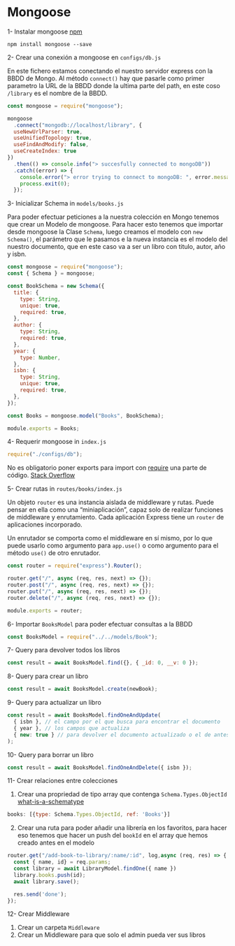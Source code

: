 # Mongoose

1- Instalar mongoose [npm](https://www.npmjs.com/package/mongoose)

```
npm install mongoose --save
```

2- Crear una conexión a mongoose en `configs/db.js`

En este fichero estamos conectando el nuestro servidor express con la BBDD de Mongo.
Al método `connect()` hay que pasarle como primer parametro la URL de la BBDD donde la ultima parte del path, en este coso `/library` es el nombre de la BBDD.

```js
const mongoose = require("mongoose");

mongoose
  .connect("mongodb://localhost/library", {
  useNewUrlParser: true,
  useUnifiedTopology: true,
  useFindAndModify: false,
  useCreateIndex: true
})
  .then(() => console.info("> succesfully connected to mongoDB"))
  .catch((error) => {
    console.error("> error trying to connect to mongoDB: ", error.message);
    process.exit(0);
  });
```

3- Inicializar Schema in `models/books.js`

Para poder efectuar peticiones a la nuestra colección en Mongo tenemos que crear un Modelo de mongoose. Para hacer esto tenemos que importar desde mongoose la Clase `Schema`, luego creamos el modelo con `new Schema()`, el parámetro que le pasamos e la nueva instancia es el modelo del nuestro documento, que en este caso va a ser un libro con titulo, autor, año y isbn. 

```js
const mongoose = require("mongoose");
const { Schema } = mongoose;

const BookSchema = new Schema({
  title: {
    type: String,
    unique: true,
    required: true,
  },
  author: {
    type: String,
    required: true,
  },
  year: {
    type: Number,
  },
  isbn: {
    type: String,
    unique: true,
    required: true,
  },
});

const Books = mongoose.model("Books", BookSchema);

module.exports = Books;
```

4- Requerir mongoose in `index.js`

```js
require("./configs/db");
```

No es obligatorio poner exports para import con [require](https://nodejs.org/es/knowledge/getting-started/what-is-require/) una parte de código. [Stack Overflow](https://stackoverflow.com/a/38172616/9095807)

5- Crear rutas in `routes/books/index.js`

Un objeto `router` es una instancia aislada de middleware y rutas. Puede pensar en ella como una “miniaplicación”, capaz solo de realizar funciones de middleware y enrutamiento. Cada aplicación Express tiene un `router` de aplicaciones incorporado.

Un enrutador se comporta como el middleware en sí mismo, por lo que puede usarlo como argumento para `app.use()` o como argumento para el método `use()` de otro enrutador.

```js
const router = require("express").Router();

router.get("/", async (req, res, next) => {});
router.post("/", async (req, res, next) => {});
router.put("/", async (req, res, next) => {});
router.delete("/", async (req, res, next) => {});

module.exports = router;
```

6- Importar `BooksModel` para poder efectuar consultas a la BBDD

```js
const BooksModel = require("../../models/Book");
```

7- Query para devolver todos los libros

```js
const result = await BooksModel.find({}, { _id: 0, __v: 0 });
```

8- Query para crear un libro

```js
const result = await BooksModel.create(newBook);
```

9- Query para actualizar un libro

```js
const result = await BooksModel.findOneAndUpdate(
  { isbn }, // el campo por el que busca para encontrar el documento
  { year }, // los campos que actualiza
  { new: true } // para devolver el documento actualizado o el de antes de actualizar
);
```

10- Query para borrar un libro

```js
const result = await BooksModel.findOneAndDelete({ isbn });
```

11- Crear relaciones entre colecciones
1. Crear una propriedad de tipo array que contenga `Schema.Types.ObjectId` [what-is-a-schematype](https://mongoosejs.com/docs/schematypes.html#what-is-a-schematype)
```js
books: [{type: Schema.Types.ObjectId, ref: 'Books'}]
```
2. Crear una ruta para poder añadir una librería en los favoritos, para hacer eso tenemos que hacer un push del `bookId` en el array que hemos creado antes en el modelo
```js
router.get("/add-book-to-library/:name/:id", log,async (req, res) => {
  const { name, id} = req.params;
  const library = await LibraryModel.findOne({ name })
  library.books.push(id);
  await library.save();

  res.send('done');
});
```
12- Crear Middleware

1. Crear un carpeta `Middleware`
2. Crear un Middleware para que solo el admin pueda ver sus libros 

